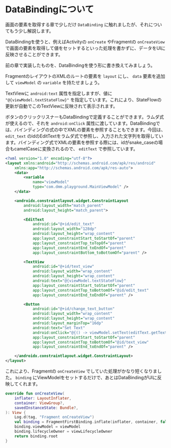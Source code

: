 # DataBindingについて

画面の要素を取得する章で少しだけ `DataBinding` に触れましたが、それについてもう少し解説します。

DataBindingを使うと、例えばActivityの `onCreate` やFragmentの `onCreateView` で画面の要素を取得して値をセットするといった処理を書かずに、データをUIに反映させることができます。

前の章で実装したものを、DataBindingを使う形に書き換えてみましょう。

FragmentのレイアウトのXMLのルートの要素を `layout` にし、 `data` 要素を追加して `viewModel` の `variable` を持たせましょう。

TextViewに `android:text` 属性を指定しますが、値に `"@{viewModel.textStateFlow}"` を指定しています。これにより、StateFlowの更新が自動でこのTextViewに反映されて表示されます。

ボタンのクリックリスナーもDataBindingで定義することができます。ラムダ式が使えるので、それを `android:onClick` 属性に渡しています。DataBindingでは、バインディングの式の中でXMLの要素を参照することもできます。今回は、 `edit_text` のidのEditTextをラムダ式で参照し、入力された文字列を取得しています。バインディング式でXMLの要素を参照する際には、idがsnake_caseの場合もcamelCaseに変換されるので、 `editText` で参照しています。

```xml
<?xml version="1.0" encoding="utf-8"?>
<layout xmlns:android="http://schemas.android.com/apk/res/android"
    xmlns:app="http://schemas.android.com/apk/res-auto">
    <data>
        <variable
            name="viewModel"
            type="com.dmm.playground.MainViewModel" />
    </data>

    <androidx.constraintlayout.widget.ConstraintLayout
        android:layout_width="match_parent"
        android:layout_height="match_parent">

        <EditText
            android:id="@+id/edit_text"
            android:layout_width="128dp"
            android:layout_height="wrap_content"
            app:layout_constraintStart_toStartOf="parent"
            app:layout_constraintTop_toTopOf="parent"
            app:layout_constraintEnd_toEndOf="parent"
            app:layout_constraintBottom_toBottomOf="parent" />

        <TextView
            android:id="@+id/text_view"
            android:layout_width="wrap_content"
            android:layout_height="wrap_content"
            android:text="@{viewModel.textStateFlow}"
            app:layout_constraintStart_toStartOf="parent"
            app:layout_constraintTop_toBottomOf="@id/edit_text"
            app:layout_constraintEnd_toEndOf="parent" />

        <Button
            android:id="@+id/change_text_button"
            android:layout_width="wrap_content"
            android:layout_height="wrap_content"
            android:layout_marginTop="16dp"
            android:text="Set Text"
            android:onClick="@{() -> viewModel.setText(editText.getText().toString())}"
            app:layout_constraintStart_toStartOf="parent"
            app:layout_constraintTop_toBottomOf="@id/text_view"
            app:layout_constraintEnd_toEndOf="parent" />

    </androidx.constraintlayout.widget.ConstraintLayout>
</layout>
```

これにより、Fragmentの `onCreateView` でしていた処理がかなり短くなりました。 `binding` にViewModelをセットするだけで、あとはDataBindingがUIに反映してくれます。

```kotlin
override fun onCreateView(
    inflater: LayoutInflater,
    container: ViewGroup?,
    savedInstanceState: Bundle?,
): View {
    Log.d(tag, "Fragment onCreateView")
    val binding = FragmentFirstBinding.inflate(inflater, container, false)
    binding.viewModel = viewModel
    binding.lifecycleOwner = viewLifecycleOwner
    return binding.root
}
```
